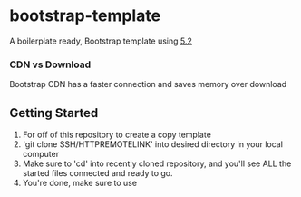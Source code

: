 # bootstrap-template
A boilerplate ready, Bootstrap template using [5.2](https://getbootstrap.com/docs/5.2/getting-started/introduction/)



### CDN vs Download
Bootstrap CDN has a faster connection and saves memory over download

## Getting Started
1. For off of this repository to create a copy template
2. 'git clone SSH/HTTPREMOTELINK' into desired directory in your local computer
3. Make sure to 'cd' into recently cloned repository, and you'll see ALL the started files connected and ready to go.
4. You're done, make sure to use